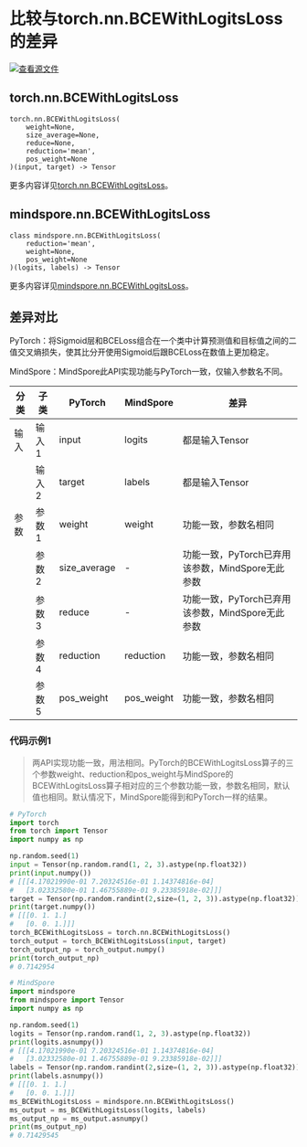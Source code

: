 # 比较与torch.nn.BCEWithLogitsLoss的差异

[![查看源文件](https://mindspore-website.obs.cn-north-4.myhuaweicloud.com/website-images/r2.3.0/resource/_static/logo_source.svg)](https://gitee.com/mindspore/docs/blob/r2.3.0/docs/mindspore/source_zh_cn/note/api_mapping/pytorch_diff/BCEWithLogitsLoss.md)

## torch.nn.BCEWithLogitsLoss

```text
torch.nn.BCEWithLogitsLoss(
    weight=None,
    size_average=None,
    reduce=None,
    reduction='mean',
    pos_weight=None
)(input, target) -> Tensor
```

更多内容详见[torch.nn.BCEWithLogitsLoss](https://pytorch.org/docs/1.8.1/generated/torch.nn.BCEWithLogitsLoss.html)。

## mindspore.nn.BCEWithLogitsLoss

```text
class mindspore.nn.BCEWithLogitsLoss(
    reduction='mean',
    weight=None,
    pos_weight=None
)(logits, labels) -> Tensor
```

更多内容详见[mindspore.nn.BCEWithLogitsLoss](https://mindspore.cn/docs/zh-CN/r2.3.0/api_python/nn/mindspore.nn.BCEWithLogitsLoss.html)。

## 差异对比

PyTorch：将Sigmoid层和BCELoss组合在一个类中计算预测值和目标值之间的二值交叉熵损失，使其比分开使用Sigmoid后跟BCELoss在数值上更加稳定。

MindSpore：MindSpore此API实现功能与PyTorch一致，仅输入参数名不同。

| 分类 | 子类 | PyTorch | MindSpore | 差异 |
| --- | --- | --- | --- |---|
| 输入 | 输入1 | input | logits | 都是输入Tensor |
| | 输入2 | target | labels | 都是输入Tensor |
| 参数 | 参数1 | weight | weight | 功能一致，参数名相同 |
| | 参数2 | size_average | - | 功能一致，PyTorch已弃用该参数，MindSpore无此参数 |
| | 参数3 | reduce | - | 功能一致，PyTorch已弃用该参数，MindSpore无此参数 |
| | 参数4 | reduction | reduction | 功能一致，参数名相同 |
| | 参数5 | pos_weight | pos_weight | 功能一致，参数名相同 |

### 代码示例1

> 两API实现功能一致，用法相同。PyTorch的BCEWithLogitsLoss算子的三个参数weight、reduction和pos_weight与MindSpore的BCEWithLogitsLoss算子相对应的三个参数功能一致，参数名相同，默认值也相同。默认情况下，MindSpore能得到和PyTorch一样的结果。

```python
# PyTorch
import torch
from torch import Tensor
import numpy as np

np.random.seed(1)
input = Tensor(np.random.rand(1, 2, 3).astype(np.float32))
print(input.numpy())
# [[[4.17021990e-01 7.20324516e-01 1.14374816e-04]
#   [3.02332580e-01 1.46755889e-01 9.23385918e-02]]]
target = Tensor(np.random.randint(2,size=(1, 2, 3)).astype(np.float32))
print(target.numpy())
# [[[0. 1. 1.]
#   [0. 0. 1.]]]
torch_BCEWithLogitsLoss = torch.nn.BCEWithLogitsLoss()
torch_output = torch_BCEWithLogitsLoss(input, target)
torch_output_np = torch_output.numpy()
print(torch_output_np)
# 0.7142954

# MindSpore
import mindspore
from mindspore import Tensor
import numpy as np

np.random.seed(1)
logits = Tensor(np.random.rand(1, 2, 3).astype(np.float32))
print(logits.asnumpy())
# [[[4.17021990e-01 7.20324516e-01 1.14374816e-04]
#   [3.02332580e-01 1.46755889e-01 9.23385918e-02]]]
labels = Tensor(np.random.randint(2,size=(1, 2, 3)).astype(np.float32))
print(labels.asnumpy())
# [[[0. 1. 1.]
#   [0. 0. 1.]]]
ms_BCEWithLogitsLoss = mindspore.nn.BCEWithLogitsLoss()
ms_output = ms_BCEWithLogitsLoss(logits, labels)
ms_output_np = ms_output.asnumpy()
print(ms_output_np)
# 0.71429545
```
